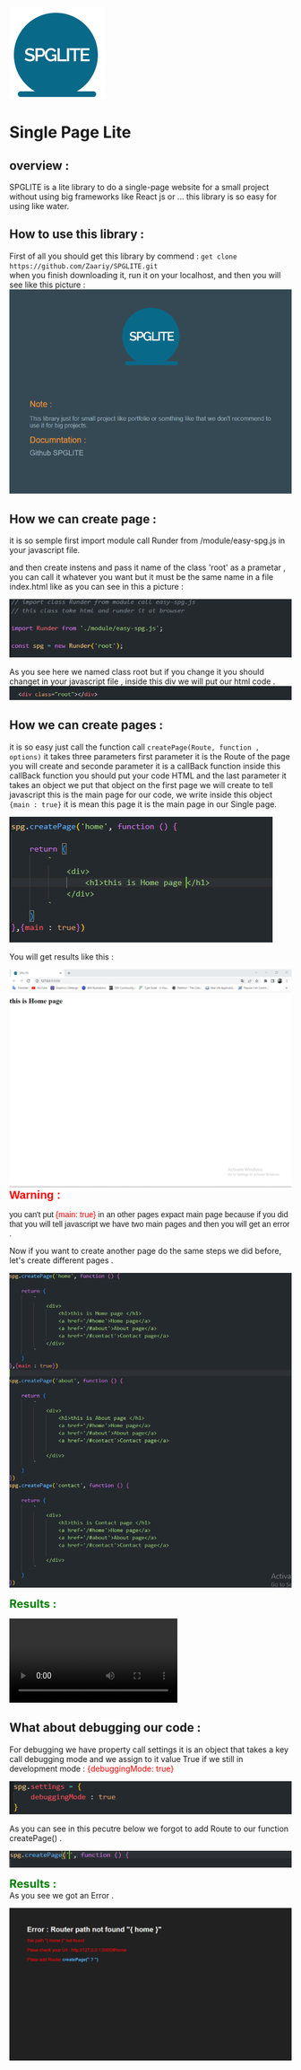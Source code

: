![img](/images/logo.png)

# Single Page Lite

## overview :

SPGLITE is a lite library to do a single-page website for a small project
without using big frameworks like React js or ...
this library is so easy for using like water.

## How to use this library :

First of all you should get this library by commend : `get clone  https://github.com/Zaariy/SPGLITE.git`
<br>
when you finish downloading it, run it on your localhost, and then you will see like this picture :
![home page](/images/home.PNG)

## How we can create page :

it is so semple first import module call Runder from /module/easy-spg.js in your javascript file. 

and then  create instens and pass  it name of the class 'root' as a prametar , you can call it whatever you want but it must be the same name in a file index.html like as you can see in this a picture :

![object](/images/import.PNG)

As you see here we named class root but if you change it you should changet in your javascript file  , inside this div we will put our html code .
![root](/images/root.PNG)

## How we can create pages :

it is so easy just call the function call `createPage(Route, function , options)` it takes three parameters first parameter it is the Route of the page you will create and seconde parameter it is a callBack function inside this callBack function you should put  your code HTML and the last parameter it takes an object we put that object on the first page we will create to tell javascript this is the main page for our code, we write inside this object `{main : true}` it is mean this page it is the main page in our Single page.

![logo first page](/images/firstPage.PNG)

You will get results like this :

![logo](/images/result.PNG)
<span style="color: red ; font-size: 20px ; font-family: sans-serif ; font-weight: bold" >Warning :<span>


<span style="font-family: sans-serif ; font-weight: normal" >you can't put <span style="color : red"> {main: true} </span> in an other pages expact main page because if you did that you will tell javascript we have two main pages and then you will get an error .</span>

Now if you want to create another page do the same steps we did before, let's create different pages .

![pages](/images/pages.PNG)

<span style="color : green ; font-weight: bold ; font-size : 20px">Results :</span>


![vedio](https://user-images.githubusercontent.com/82719618/180468331-e9dcba3b-8229-4566-a862-634dca6aba88.mp4)


## What about debugging our code :

For debugging we  have property call settings it is an object that takes a key call debugging mode  and we assign to it value True if we still in development mode :<span style="color : red"> {debuggingMode: true} </span>

![debugging logo](/images/settinges.PNG)

As you can see in this pecutre below we forgot to add Route to our function createPage() .

![logo](/images/forgot.PNG)

<span style="color : green ; font-weight: bold ; font-size : 20px">Results :</span><br>
As you see we got an Error .

![logo error ](/images/error.PNG)
